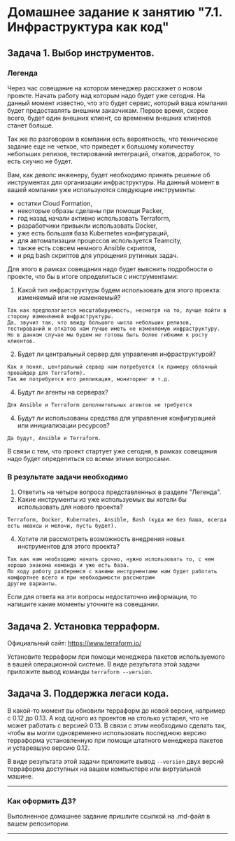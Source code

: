 # Домашнее задание к занятию "7.1. Инфраструктура как код"

## Задача 1. Выбор инструментов. 
 
### Легенда
 
Через час совещание на котором менеджер расскажет о новом проекте. Начать работу над которым надо 
будет уже сегодня. 
На данный момент известно, что это будет сервис, который ваша компания будет предоставлять внешним заказчикам.
Первое время, скорее всего, будет один внешних клиент, со временем внешних клиентов станет больше.

Так же по разговорам в компании есть вероятность, что техническое задание еще не четкое, что приведет к большому
количеству небольших релизов, тестирований интеграций, откатов, доработок, то есть скучно не будет.  
   
Вам, как девопс инженеру, будет необходимо принять решение об инструментах для организации инфраструктуры.
На данный момент в вашей компании уже используются следующие инструменты: 
- остатки Сloud Formation, 
- некоторые образы сделаны при помощи Packer,
- год назад начали активно использовать Terraform, 
- разработчики привыкли использовать Docker, 
- уже есть большая база Kubernetes конфигураций, 
- для автоматизации процессов используется Teamcity, 
- также есть совсем немного Ansible скриптов, 
- и ряд bash скриптов для упрощения рутинных задач.  

Для этого в рамках совещания надо будет выяснить подробности о проекте, что бы в итоге определиться с инструментами:

1. Какой тип инфраструктуры будем использовать для этого проекта: изменяемый или не изменяемый?
```
Так как предполагается масштабируемость, несмотря на то, лучше пойти в сторону изменяемой инфраструктуры.
Да, звучит так, что ввиду большого числа небольших релизов, тестирований и откатов нам лучше иметь не изменяемую инфраструктуру.
Но в данном случае мы будем не готовы быть более гибкими к росту клиентов.
```
2. Будет ли центральный сервер для управления инфраструктурой?
```
Как я понял, центральный сервер нам потребуется (к примеру облачный провайдер для Terraform).
Так же потребуется его репликация, мониторинг и т.д.
```
4. Будут ли агенты на серверах?
```
Для Ansible и Terraform дополнительных агентов не требуется
```
4. Будут ли использованы средства для управления конфигурацией или инициализации ресурсов? 
```
Да будут, Ansible и Terraform.
```
 
В связи с тем, что проект стартует уже сегодня, в рамках совещания надо будет определиться со всеми этими вопросами.

### В результате задачи необходимо

1. Ответить на четыре вопроса представленных в разделе "Легенда". 
2. Какие инструменты из уже используемых вы хотели бы использовать для нового проекта? 
```
Terraform, Docker, Kubernates, Ansible, Bash (куда же без баша, всегда есть нюансы и мелочи, пусть будет).
```
4. Хотите ли рассмотреть возможность внедрения новых инструментов для этого проекта? 
```
Так как нам необходимо начать срочно, нужно использовать то, с чем хорошо знакома команда и уже есть база.
По ходу работу разберемся с какими инструментами нам будет работать комфортнее всего и при необходимости рассмотрим
другие варианты.
```

Если для ответа на эти вопросы недостаточно информации, то напишите какие моменты уточните на совещании.


## Задача 2. Установка терраформ. 

Официальный сайт: https://www.terraform.io/

Установите терраформ при помощи менеджера пакетов используемого в вашей операционной системе.
В виде результата этой задачи приложите вывод команды `terraform --version`.

## Задача 3. Поддержка легаси кода. 

В какой-то момент вы обновили терраформ до новой версии, например с 0.12 до 0.13. 
А код одного из проектов на столько устарел, что не может работать с версией 0.13. 
В связи с этим необходимо сделать так, чтобы вы могли одновременно использовать последнюю версию терраформа установленную при помощи
штатного менеджера пакетов и устаревшую версию 0.12. 

В виде результата этой задачи приложите вывод `--version` двух версий терраформа доступных на вашем компьютере 
или виртуальной машине.

---

### Как оформить ДЗ?

Выполненное домашнее задание пришлите ссылкой на .md-файл в вашем репозитории.

---
